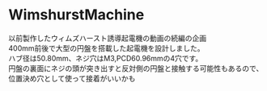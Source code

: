 # WimshurstMachine

以前製作したウィムズハースト誘導起電機の動画の続編の企画  
400mm前後で大型の円盤を搭載した起電機を設計しました。  
ハブ径は50.80mm、ネジ穴はM3,PCD60.96mmの4穴です。  
円盤の裏面にネジの頭が突き出すと反対側の円盤と接触する可能性もあるので、位置決め穴として使って接着がいいかも

